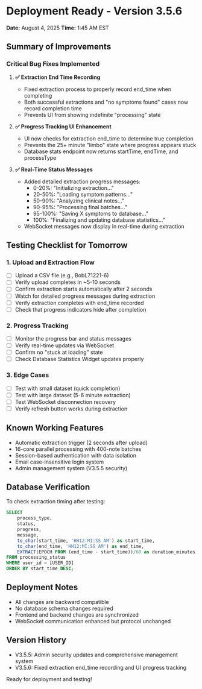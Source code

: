 # Deployment Ready - Version 3.5.6
**Date:** August 4, 2025
**Time:** 1:45 AM EST

## Summary of Improvements

### Critical Bug Fixes Implemented

1. **✅ Extraction End Time Recording**
   - Fixed extraction process to properly record end_time when completing
   - Both successful extractions and "no symptoms found" cases now record completion time
   - Prevents UI from showing indefinite "processing" state

2. **✅ Progress Tracking UI Enhancement**
   - UI now checks for extraction end_time to determine true completion
   - Prevents the 25+ minute "limbo" state where progress appears stuck
   - Database stats endpoint now returns startTime, endTime, and processType

3. **✅ Real-Time Status Messages**
   - Added detailed extraction progress messages:
     - 0-20%: "Initializing extraction..."
     - 20-50%: "Loading symptom patterns..."
     - 50-90%: "Analyzing clinical notes..."
     - 90-95%: "Processing final batches..."
     - 95-100%: "Saving X symptoms to database..."
     - 100%: "Finalizing and updating database statistics..."
   - WebSocket messages now display in real-time during extraction

## Testing Checklist for Tomorrow

### 1. Upload and Extraction Flow
- [ ] Upload a CSV file (e.g., BobL71221-6)
- [ ] Verify upload completes in ~5-10 seconds
- [ ] Confirm extraction starts automatically after 2 seconds
- [ ] Watch for detailed progress messages during extraction
- [ ] Verify extraction completes with end_time recorded
- [ ] Check that progress indicators hide after completion

### 2. Progress Tracking
- [ ] Monitor the progress bar and status messages
- [ ] Verify real-time updates via WebSocket
- [ ] Confirm no "stuck at loading" state
- [ ] Check Database Statistics Widget updates properly

### 3. Edge Cases
- [ ] Test with small dataset (quick completion)
- [ ] Test with large dataset (5-6 minute extraction)
- [ ] Test WebSocket disconnection recovery
- [ ] Verify refresh button works during extraction

## Known Working Features
- Automatic extraction trigger (2 seconds after upload)
- 16-core parallel processing with 400-note batches
- Session-based authentication with data isolation
- Email case-insensitive login system
- Admin management system (V3.5.5 security)

## Database Verification
To check extraction timing after testing:
```sql
SELECT 
    process_type,
    status,
    progress,
    message,
    to_char(start_time, 'HH12:MI:SS AM') as start_time,
    to_char(end_time, 'HH12:MI:SS AM') as end_time,
    EXTRACT(EPOCH FROM (end_time - start_time))/60 as duration_minutes
FROM processing_status
WHERE user_id = [USER_ID]
ORDER BY start_time DESC;
```

## Deployment Notes
- All changes are backward compatible
- No database schema changes required
- Frontend and backend changes are synchronized
- WebSocket communication enhanced but protocol unchanged

## Version History
- V3.5.5: Admin security updates and comprehensive management system
- V3.5.6: Fixed extraction end_time recording and UI progress tracking

Ready for deployment and testing!